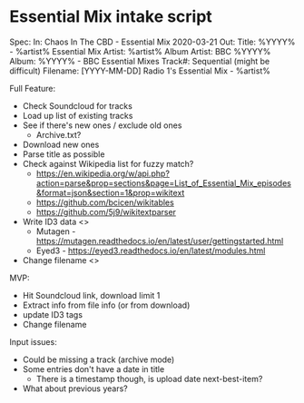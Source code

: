 # Essential Mix intake script

Spec:
In:  Chaos In The CBD - Essential Mix 2020-03-21
Out:
  Title:        %YYYY% - %artist% Essential Mix
  Artist:       %artist%
  Album Artist: BBC %YYYY%
  Album:        %YYYY% - BBC Essential Mixes
  Track#:       Sequential (might be difficult)
  Filename:     [YYYY-MM-DD] Radio 1's Essential Mix - %artist%

Full Feature:
* Check Soundcloud for tracks
* Load up list of existing tracks
* See if there's new ones / exclude old ones
  - Archive.txt?
* Download new ones
* Parse title as possible
* Check against Wikipedia list for fuzzy match?
  * https://en.wikipedia.org/w/api.php?action=parse&prop=sections&page=List_of_Essential_Mix_episodes&format=json&section=1&prop=wikitext
  * https://github.com/bcicen/wikitables
  * https://github.com/5j9/wikitextparser
* Write ID3 data <>
  * Mutagen - https://mutagen.readthedocs.io/en/latest/user/gettingstarted.html
  * Eyed3 - https://eyed3.readthedocs.io/en/latest/modules.html
* Change filename <>


MVP:
* Hit Soundcloud link, download limit 1
* Extract info from file info (or from download)
* update ID3 tags
* Change filename

Input issues:
* Could be missing a track (archive mode)
* Some entries don't have a date in title
  * There is a timestamp though, is upload date next-best-item?
* What about previous years?
